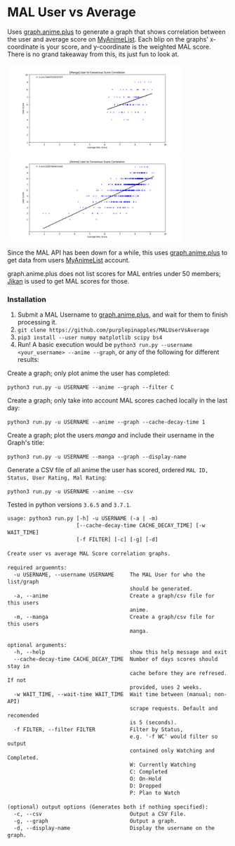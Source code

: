 # MAL User vs Average
Uses [graph.anime.plus](https://graph.anime.plus/) to generate a graph that shows correlation between the user and average score on [MyAnimeList](https://myanimelist.net/). Each blip on the graphs' x-coordinate is your score, and y-coordinate is the weighted MAL score. There is no grand takeaway from this, its just fun to look at.

<img src="https://raw.githubusercontent.com/purplepinapples/MALUserVsAverage/master/images/1.png" width=400> <img src="https://raw.githubusercontent.com/purplepinapples/MALUserVsAverage/master/images/2.png" width=400>

Since the MAL API has been down for a while, this uses [graph.anime.plus](https://graph.anime.plus/) to get data from users [MyAnimeList](https://myanimelist.net/) account.

graph.anime.plus does not list scores for MAL entries under 50 members; [Jikan](https://jikan.moe/) is used to get MAL scores for those.

### Installation

1) Submit a MAL Username to [graph.anime.plus](https://graph.anime.plus/), and wait for them to finish processing it.
2) `git clone https://github.com/purplepinapples/MALUserVsAverage`
3) `pip3 install --user numpy matplotlib scipy bs4`
4) Run! A basic execution would be `python3 run.py --username <your_username> --anime --graph`, or any of the following for different results:

Create a graph; only plot anime the user has completed:

`python3 run.py -u USERNAME --anime --graph --filter C`

Create a graph; only take into account MAL scores cached locally in the last day:

`python3 run.py -u USERNAME --anime --graph --cache-decay-time 1`

Create a graph; plot the users *manga* and include their username in the Graph's title:

`python3 run.py -u USERNAME --manga --graph --display-name`

Generate a CSV file of all anime the user has scored, ordered `MAL ID, Status, User Rating, Mal Rating`:

`python3 run.py -u USERNAME --anime --csv`


Tested in python versions `3.6.5` and `3.7.1`.

```
usage: python3 run.py [-h] -u USERNAME (-a | -m)
                      [--cache-decay-time CACHE_DECAY_TIME] [-w WAIT_TIME]
                      [-f FILTER] [-c] [-g] [-d]

Create user vs average MAL Score correlation graphs.

required arguemnts:
  -u USERNAME, --username USERNAME     The MAL User for who the list/graph
                                       should be generated.
  -a, --anime                          Create a graph/csv file for this users
                                       anime.
  -m, --manga                          Create a graph/csv file for this users
                                       manga.

optional arguments:
  -h, --help                           show this help message and exit
  --cache-decay-time CACHE_DECAY_TIME  Number of days scores should stay in
                                       cache before they are refresed. If not
                                       provided, uses 2 weeks.
  -w WAIT_TIME, --wait-time WAIT_TIME  Wait time between (manual; non-API)
                                       scrape requests. Default and recomended
                                       is 5 (seconds).
  -f FILTER, --filter FILTER           Filter by Status,
                                       e.g. '-f WC' would filter so output
                                       contained only Watching and Completed.
                                       W: Currently Watching
                                       C: Completed
                                       O: On-Hold
                                       D: Dropped
                                       P: Plan to Watch

(optional) output options (Generates both if nothing specified):
  -c, --csv                            Output a CSV File.
  -g, --graph                          Output a graph.
  -d, --display-name                   Display the username on the graph.
```
